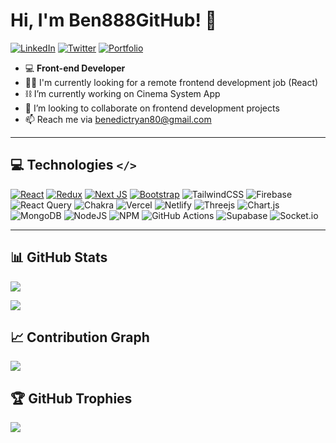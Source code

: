 # Hi, I'm Ben888GitHub! :wave:
    
[![LinkedIn](https://img.shields.io/badge/linkedin-%230077B5.svg?style=for-the-badge&logo=linkedin&logoColor=white)](https://www.linkedin.com/in/benedict-ryan/)
[![Twitter](https://img.shields.io/badge/Twitter-%231DA1F2.svg?style=for-the-badge&logo=Twitter&logoColor=white)](https://twitter.com/BenedictRyan10)
[![Portfolio](https://img.shields.io/badge/Portfolio-%23000000.svg?style=for-the-badge&logo=firefox&logoColor=#FF7139)](https://benedict-ryan.vercel.app/)

- 💻 **Front-end Developer**
- 🧑‍💻 I'm currently looking for a remote frontend development job (React)
- ⛓ I’m currently working on Cinema System App
- 🔬 I’m looking to collaborate on frontend development projects
- 📫 Reach me via benedictryan80@gmail.com
---
## 💻 Technologies `</>`
[![React](https://img.shields.io/badge/react-%2320232a.svg?style=for-the-badge&logo=react&logoColor=%2361DAFB)](https://reactjs.org/)
[![Redux](https://img.shields.io/badge/redux-%23593d88.svg?style=for-the-badge&logo=redux&logoColor=white)](https://redux-toolkit.js.org/)
[![Next JS](https://img.shields.io/badge/Next-black?style=for-the-badge&logo=next.js&logoColor=white)](https://nextjs.org/)
[![Bootstrap](https://img.shields.io/badge/bootstrap-%23563D7C.svg?style=for-the-badge&logo=bootstrap&logoColor=white)](https://www.apollographql.com/docs/)
![TailwindCSS](https://img.shields.io/badge/tailwindcss-%2338B2AC.svg?style=for-the-badge&logo=tailwind-css&logoColor=white)
![Firebase](https://img.shields.io/badge/firebase-%23039BE5.svg?style=for-the-badge&logo=firebase)
![React Query](https://img.shields.io/badge/-React%20Query-FF4154?style=for-the-badge&logo=react%20query&logoColor=white)
![Chakra](https://img.shields.io/badge/chakra-%234ED1C5.svg?style=for-the-badge&logo=chakraui&logoColor=white)
![Vercel](https://img.shields.io/badge/vercel-%23000000.svg?style=for-the-badge&logo=vercel&logoColor=white)
![Netlify](https://img.shields.io/badge/netlify-%23000000.svg?style=for-the-badge&logo=netlify&logoColor=#00C7B7)
![Threejs](https://img.shields.io/badge/threejs-black?style=for-the-badge&logo=three.js&logoColor=white)
![Chart.js](https://img.shields.io/badge/chart.js-F5788D.svg?style=for-the-badge&logo=chart.js&logoColor=white)
![MongoDB](https://img.shields.io/badge/MongoDB-%234ea94b.svg?style=for-the-badge&logo=mongodb&logoColor=white)
![NodeJS](https://img.shields.io/badge/node.js-6DA55F?style=for-the-badge&logo=node.js&logoColor=white)
![NPM](https://img.shields.io/badge/NPM-%23000000.svg?style=for-the-badge&logo=npm&logoColor=white)
![GitHub Actions](https://img.shields.io/badge/github%20actions-%232671E5.svg?style=for-the-badge&logo=githubactions&logoColor=white)
![Supabase](https://img.shields.io/badge/Supabase-3ECF8E?style=for-the-badge&logo=supabase&logoColor=white)
![Socket.io](https://img.shields.io/badge/Socket.io-black?style=for-the-badge&logo=socket.io&badgeColor=010101)

---

## 📊 GitHub Stats
[![](https://github-readme-stats.vercel.app/api?username=Ben888GitHub&theme=vue-dark)](https://github.com/Ben888GitHub)

[![](https://github-readme-streak-stats.herokuapp.com/?user=Ben888GitHub&theme=vue-dark)](https://github.com/Ben888GitHub)
<br/>

## 📈 Contribution Graph
[![](https://activity-graph.herokuapp.com/graph?username=Ben888GitHub&custom_title=Ben888GitHub's%20Contribution%20Graph&theme=github)](https://github.com/Ben888GitHub)
<br/>

## 🏆 GitHub Trophies
[![](https://github-profile-trophy.vercel.app/?username=Ben888GitHub&theme=discord&no-frame=false&no-bg=false&margin-w=4)](https://github.com/Ben888GitHub)

<!--
**Ben888GitHub/Ben888GitHub** is a ✨ _special_ ✨ repository because its `README.md` (this file) appears on your GitHub profile.
### Hi there 👋
-->
